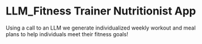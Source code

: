 # LLM_Fitness Trainer Nutritionist App
 Using a call to an LLM we generate individualized weekly workout and meal plans to help individuals meet their fitness goals!
